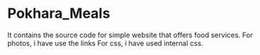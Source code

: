 # Pokhara_Meals
It contains the source code for simple website that offers food services.
For photos, i have use the links
For css, i have used internal css.
